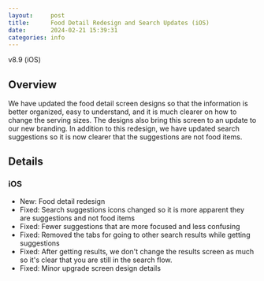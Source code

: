 ```yaml
---
layout:     post
title:      Food Detail Redesign and Search Updates (iOS)
date:       2024-02-21 15:39:31
categories: info
---
```


v8.9 (iOS)

## Overview

We have updated the food detail screen designs so that the information is better
organized, easy to understand, and it is much clearer on how to change the
serving sizes. The designs also bring this screen to an update to our new
branding. In addition to this redesign, we have updated search suggestions so it
is now clearer that the suggestions are not food items.

## Details

### iOS
* New: Food detail redesign
* Fixed: Search suggestions icons changed so it is more apparent they are
  suggestions and not food items
* Fixed: Fewer suggestions that are more focused and less confusing
* Fixed: Removed the tabs for going to other search results while getting
  suggestions
* Fixed: After getting results, we don't change the results screen as much so
  it's clear that you are still in the search flow.
* Fixed: Minor upgrade screen design details
